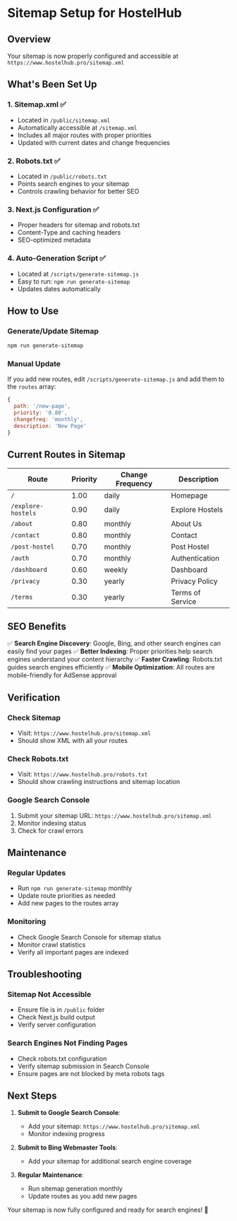 # Sitemap Setup for HostelHub

## Overview
Your sitemap is now properly configured and accessible at `https://www.hostelhub.pro/sitemap.xml`

## What's Been Set Up

### 1. **Sitemap.xml** ✅
- Located in `/public/sitemap.xml`
- Automatically accessible at `/sitemap.xml`
- Includes all major routes with proper priorities
- Updated with current dates and change frequencies

### 2. **Robots.txt** ✅
- Located in `/public/robots.txt`
- Points search engines to your sitemap
- Controls crawling behavior for better SEO

### 3. **Next.js Configuration** ✅
- Proper headers for sitemap and robots.txt
- Content-Type and caching headers
- SEO-optimized metadata

### 4. **Auto-Generation Script** ✅
- Located at `/scripts/generate-sitemap.js`
- Easy to run: `npm run generate-sitemap`
- Updates dates automatically

## How to Use

### Generate/Update Sitemap
```bash
npm run generate-sitemap
```

### Manual Update
If you add new routes, edit `/scripts/generate-sitemap.js` and add them to the `routes` array:

```javascript
{
  path: '/new-page',
  priority: '0.80',
  changefreq: 'monthly',
  description: 'New Page'
}
```

## Current Routes in Sitemap

| Route | Priority | Change Frequency | Description |
|-------|----------|------------------|-------------|
| `/` | 1.00 | daily | Homepage |
| `/explore-hostels` | 0.90 | daily | Explore Hostels |
| `/about` | 0.80 | monthly | About Us |
| `/contact` | 0.80 | monthly | Contact |
| `/post-hostel` | 0.70 | monthly | Post Hostel |
| `/auth` | 0.70 | monthly | Authentication |
| `/dashboard` | 0.60 | weekly | Dashboard |
| `/privacy` | 0.30 | yearly | Privacy Policy |
| `/terms` | 0.30 | yearly | Terms of Service |

## SEO Benefits

✅ **Search Engine Discovery**: Google, Bing, and other search engines can easily find your pages
✅ **Better Indexing**: Proper priorities help search engines understand your content hierarchy
✅ **Faster Crawling**: Robots.txt guides search engines efficiently
✅ **Mobile Optimization**: All routes are mobile-friendly for AdSense approval

## Verification

### Check Sitemap
- Visit: `https://www.hostelhub.pro/sitemap.xml`
- Should show XML with all your routes

### Check Robots.txt
- Visit: `https://www.hostelhub.pro/robots.txt`
- Should show crawling instructions and sitemap location

### Google Search Console
1. Submit your sitemap URL: `https://www.hostelhub.pro/sitemap.xml`
2. Monitor indexing status
3. Check for crawl errors

## Maintenance

### Regular Updates
- Run `npm run generate-sitemap` monthly
- Update route priorities as needed
- Add new pages to the routes array

### Monitoring
- Check Google Search Console for sitemap status
- Monitor crawl statistics
- Verify all important pages are indexed

## Troubleshooting

### Sitemap Not Accessible
- Ensure file is in `/public` folder
- Check Next.js build output
- Verify server configuration

### Search Engines Not Finding Pages
- Check robots.txt configuration
- Verify sitemap submission in Search Console
- Ensure pages are not blocked by meta robots tags

## Next Steps

1. **Submit to Google Search Console**:
   - Add your sitemap: `https://www.hostelhub.pro/sitemap.xml`
   - Monitor indexing progress

2. **Submit to Bing Webmaster Tools**:
   - Add your sitemap for additional search engine coverage

3. **Regular Maintenance**:
   - Run sitemap generation monthly
   - Update routes as you add new pages

Your sitemap is now fully configured and ready for search engines! 🚀 